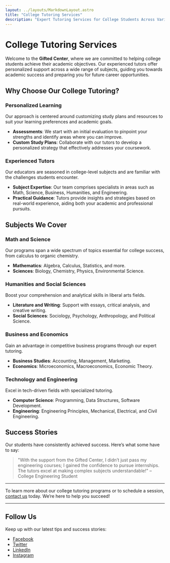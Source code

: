 ```yaml
---
layout: ../layouts/MarkdownLayout.astro
title: "College Tutoring Services"
description: "Expert Tutoring Services for College Students Across Various Disciplines"
---
```


# College Tutoring Services

Welcome to the **Gifted Center**, where we are committed to helping college students achieve their academic objectives. Our experienced tutors offer personalized support across a wide range of subjects, guiding you towards academic success and preparing you for future career opportunities.

## Why Choose Our College Tutoring?

### Personalized Learning

Our approach is centered around customizing study plans and resources to suit your learning preferences and academic goals.

- **Assessments**: We start with an initial evaluation to pinpoint your strengths and identify areas where you can improve.
- **Custom Study Plans**: Collaborate with our tutors to develop a personalized strategy that effectively addresses your coursework.

### Experienced Tutors

Our educators are seasoned in college-level subjects and are familiar with the challenges students encounter.

- **Subject Expertise**: Our team comprises specialists in areas such as Math, Science, Business, Humanities, and Engineering.
- **Practical Guidance**: Tutors provide insights and strategies based on real-world experience, aiding both your academic and professional pursuits.

## Subjects We Cover

### Math and Science

Our programs span a wide spectrum of topics essential for college success, from calculus to organic chemistry.

- **Mathematics**: Algebra, Calculus, Statistics, and more.
- **Sciences**: Biology, Chemistry, Physics, Environmental Science.

### Humanities and Social Sciences

Boost your comprehension and analytical skills in liberal arts fields.

- **Literature and Writing**: Support with essays, critical analysis, and creative writing.
- **Social Sciences**: Sociology, Psychology, Anthropology, and Political Science.

### Business and Economics

Gain an advantage in competitive business programs through our expert tutoring.

- **Business Studies**: Accounting, Management, Marketing.
- **Economics**: Microeconomics, Macroeconomics, Economic Theory.

### Technology and Engineering

Excel in tech-driven fields with specialized tutoring.

- **Computer Science**: Programming, Data Structures, Software Development.
- **Engineering**: Engineering Principles, Mechanical, Electrical, and Civil Engineering.

## Success Stories

Our students have consistently achieved success. Here’s what some have to say:

> "With the support from the Gifted Center, I didn’t just pass my engineering courses; I gained the confidence to pursue internships. The tutors excel at making complex subjects understandable!" – College Engineering Student

-----

To learn more about our college tutoring programs or to schedule a session, [contact us](mailto:tutoring@giftedcenter.org) today. We’re here to help you succeed!

-----

## Follow Us

Keep up with our latest tips and success stories:

- [Facebook](https://facebook.com/giftedtutoring)
- [Twitter](https://twitter.com/giftedtutoring)
- [LinkedIn](https://linkedin.com/company/giftedcenter)
- [Instagram](https://instagram.com/giftedcenter)
